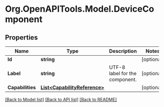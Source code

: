 # Org.OpenAPITools.Model.DeviceComponent
## Properties

Name | Type | Description | Notes
------------ | ------------- | ------------- | -------------
**Id** | **string** |  | [optional] 
**Label** | **string** | UTF-8 label for the component. | [optional] 
**Capabilities** | [**List&lt;CapabilityReference&gt;**](CapabilityReference.md) |  | [optional] 

[[Back to Model list]](../README.md#documentation-for-models) [[Back to API list]](../README.md#documentation-for-api-endpoints) [[Back to README]](../README.md)

